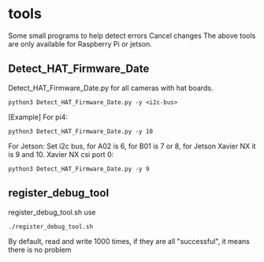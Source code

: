 # tools
Some small programs to help detect errors
Cancel changes
The above tools are only available for Raspberry Pi or jetson.  
  
## Detect_HAT_Firmware_Date
Detect_HAT_Firmware_Date.py for all cameras with hat boards.  
```shell
python3 Detect_HAT_Firmware_Date.py -y <i2c-bus>
```
[Example]
For pi4: 
```shell
python3 Detect_HAT_Firmware_Date.py -y 10
```

For Jetson:
Set i2c bus, for A02 is 6, for B01 is 7 or 8, for Jetson Xavier NX it is 9 and 10.
Xavier NX csi port 0:
```shell
python3 Detect_HAT_Firmware_Date.py -y 9
```


## register_debug_tool
register_debug_tool.sh use
```shell
./register_debug_tool.sh
```
By default, read and write 1000 times, if they are all "successful", it means there is no problem
